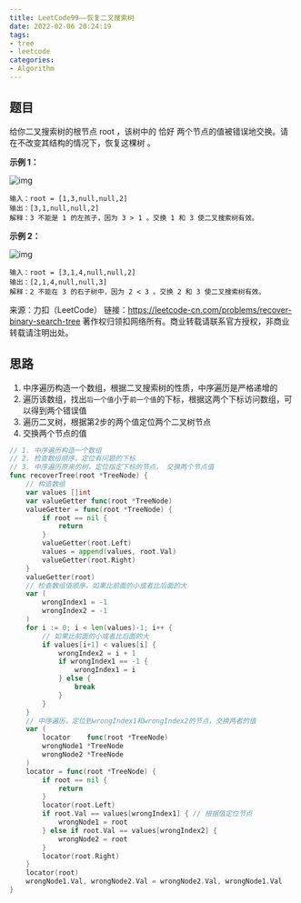 ```yaml
---
title: LeetCode99——恢复二叉搜索树
date: 2022-02-06 20:24:19
tags:
- tree
- leetcode
categories:
- Algorithm
---
```


## 题目

给你二叉搜索树的根节点 root ，该树中的 恰好 两个节点的值被错误地交换。请在不改变其结构的情况下，恢复这棵树 。

 

**示例 1：**

![img](https://assets.leetcode.com/uploads/2020/10/28/recover1.jpg)

```
输入：root = [1,3,null,null,2]
输出：[3,1,null,null,2]
解释：3 不能是 1 的左孩子，因为 3 > 1 。交换 1 和 3 使二叉搜索树有效。
```

**示例 2：**

![img](https://assets.leetcode.com/uploads/2020/10/28/recover2.jpg)

```
输入：root = [3,1,4,null,null,2]
输出：[2,1,4,null,null,3]
解释：2 不能在 3 的右子树中，因为 2 < 3 。交换 2 和 3 使二叉搜索树有效。
```



来源：力扣（LeetCode）
链接：https://leetcode-cn.com/problems/recover-binary-search-tree
著作权归领扣网络所有。商业转载请联系官方授权，非商业转载请注明出处。

## 思路

1. 中序遍历构造一个数组，根据二叉搜索树的性质，中序遍历是严格递增的
2. 遍历该数组，找出`后一个值`小于`前一个值`的下标，根据这两个下标访问数组，可以得到两个错误值
3. 遍历二叉树，根据第2步的两个值定位两个二叉树节点
4. 交换两个节点的值

```go
// 1. 中序遍历构造一个数组
// 2. 检查数组顺序，定位有问题的下标
// 3. 中序遍历原来的树，定位指定下标的节点， 交换两个节点值
func recoverTree(root *TreeNode) {
	// 构造数组
	var values []int
	var valueGetter func(root *TreeNode)
	valueGetter = func(root *TreeNode) {
		if root == nil {
			return
		}
		valueGetter(root.Left)
		values = append(values, root.Val)
		valueGetter(root.Right)
	}
	valueGetter(root)
	// 检查数组值顺序，如果比前面的小或者比后面的大
	var (
		wrongIndex1 = -1
		wrongIndex2 = -1
	)
	for i := 0; i < len(values)-1; i++ {
		// 如果比前面的小或者比后面的大
		if values[i+1] < values[i] {
			wrongIndex2 = i + 1
			if wrongIndex1 == -1 {
				wrongIndex1 = i
			} else {
				break
			}
		}
	}
	// 中序遍历，定位到wrongIndex1和wrongIndex2的节点，交换两者的值
	var (
		locator    func(root *TreeNode)
		wrongNode1 *TreeNode
		wrongNode2 *TreeNode
	)
	locator = func(root *TreeNode) {
		if root == nil {
			return
		}
		locator(root.Left)
		if root.Val == values[wrongIndex1] { // 根据值定位节点
			wrongNode1 = root
		} else if root.Val == values[wrongIndex2] {
			wrongNode2 = root
		}
		locator(root.Right)
	}
	locator(root)
	wrongNode1.Val, wrongNode2.Val = wrongNode2.Val, wrongNode1.Val
}
```

